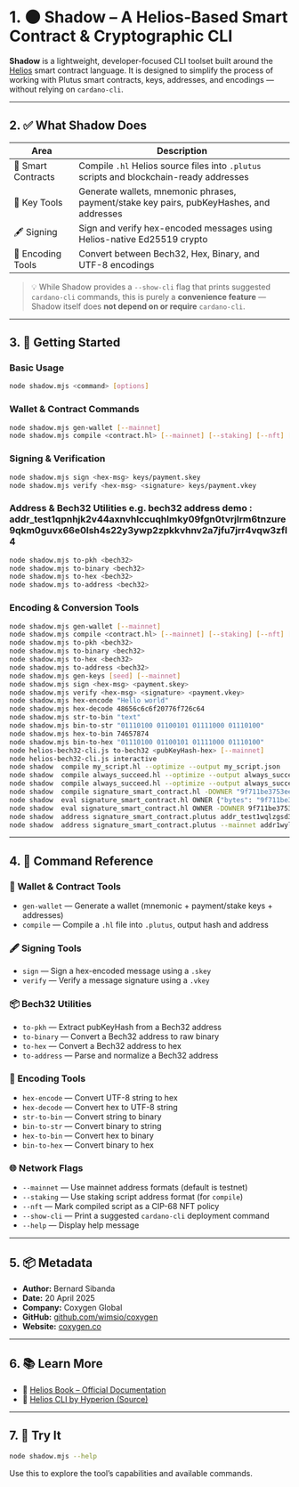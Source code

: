 # 1. 🌑 Shadow – A Helios-Based Smart Contract & Cryptographic CLI

**Shadow** is a lightweight, developer-focused CLI toolset built around the [Helios](https://github.com/Hyperion-BT/Helios) smart contract language. It is designed to simplify the process of working with Plutus smart contracts, keys, addresses, and encodings — without relying on `cardano-cli`.

---

## 2. ✅ What Shadow Does

| Area               | Description                                                                 |
|--------------------|-----------------------------------------------------------------------------|
| 🧠 Smart Contracts | Compile `.hl` Helios source files into `.plutus` scripts and blockchain-ready addresses |
| 🔐 Key Tools       | Generate wallets, mnemonic phrases, payment/stake key pairs, pubKeyHashes, and addresses |
| 🖋 Signing         | Sign and verify hex-encoded messages using Helios-native Ed25519 crypto      |
| 🧮 Encoding Tools  | Convert between Bech32, Hex, Binary, and UTF-8 encodings                    |

> 💡 While Shadow provides a `--show-cli` flag that prints suggested `cardano-cli` commands, this is purely a **convenience feature** — Shadow itself does **not depend on or require** `cardano-cli`.

---

## 3. 🚀 Getting Started

### Basic Usage

```bash
node shadow.mjs <command> [options]
```

### Wallet & Contract Commands

```bash
node shadow.mjs gen-wallet [--mainnet]
node shadow.mjs compile <contract.hl> [--mainnet] [--staking] [--nft] [--show-cli]
```

### Signing & Verification

```bash
node shadow.mjs sign <hex-msg> keys/payment.skey
node shadow.mjs verify <hex-msg> <signature> keys/payment.vkey
```

### Address & Bech32 Utilities e.g. bech32 address demo : addr_test1qpnhjk2v44axnvhlccuqhlmky09fgn0tvrjlrm6tnzure9qkm0guvx66e0lsh4s22y3ywp2zpkkvhnv2a7jfu7jrr4vqw3zfl4

```bash
node shadow.mjs to-pkh <bech32>
node shadow.mjs to-binary <bech32>
node shadow.mjs to-hex <bech32>
node shadow.mjs to-address <bech32>
```

### Encoding & Conversion Tools

```bash
node shadow.mjs gen-wallet [--mainnet]
node shadow.mjs compile <contract.hl> [--mainnet] [--staking] [--nft] [--show-cli]
node shadow.mjs to-pkh <bech32>
node shadow.mjs to-binary <bech32>
node shadow.mjs to-hex <bech32>
node shadow.mjs to-address <bech32>
node shadow.mjs gen-keys [seed] [--mainnet]
node shadow.mjs sign <hex-msg> <payment.skey>
node shadow.mjs verify <hex-msg> <signature> <payment.vkey>
node shadow.mjs hex-encode "Hello world"
node shadow.mjs hex-decode 48656c6c6f20776f726c64
node shadow.mjs str-to-bin "text"
node shadow.mjs bin-to-str "01110100 01100101 01111000 01110100"
node shadow.mjs hex-to-bin 74657874
node shadow.mjs bin-to-hex "01110100 01100101 01111000 01110100" 
node helios-bech32-cli.js to-bech32 <pubKeyHash-hex> [--mainnet]
node helios-bech32-cli.js interactive
node shadow  compile my_script.hl --optimize --output my_script.json
node shadow  compile always_succeed.hl --optimize --output always_succeed.json
node shadow  compile always_succeed.hl --optimize --output always_succeed.plutus
node shadow  compile signature_smart_contract.hl -DOWNER "9f711be3753ee805982a020ffe3c904c496db4e13ee064e66fd7469d" -O --output signature_smart_contract.plutus
node shadow  eval signature_smart_contract.hl OWNER {"bytes": "9f711be3753ee805982a020ffe3c904c496db4e13ee064e66fd7469d"}
node shadow  eval signature_smart_contract.hl OWNER -DOWNER 9f711be3753ee805982a020ffe3c904c496db4e13ee064e66fd7469d {"bytes": "9f711be3753ee805982a020ffe3c904c496db4e13ee064e66fd7469d"}
node shadow  address signature_smart_contract.plutus addr_test1wqlzgsd368uxyjv5z8uwvg8t5cwuhf69zuydkykc7g90qag660hq7
node shadow  address signature_smart_contract.plutus --mainnet addr1wylzgsd368uxyjv5z8uwvg8t5cwuhf69zuydkykc7g90qagpjmt0m

```

---

## 4. 🧾 Command Reference

### 🔑 Wallet & Contract Tools
- `gen-wallet` — Generate a wallet (mnemonic + payment/stake keys + addresses)
- `compile` — Compile a `.hl` file into `.plutus`, output hash and address

### 🖋 Signing Tools
- `sign` — Sign a hex-encoded message using a `.skey`
- `verify` — Verify a message signature using a `.vkey`

### 📦 Bech32 Utilities
- `to-pkh` — Extract pubKeyHash from a Bech32 address
- `to-binary` — Convert a Bech32 address to raw binary
- `to-hex` — Convert a Bech32 address to hex
- `to-address` — Parse and normalize a Bech32 address

### 🧮 Encoding Tools
- `hex-encode` — Convert UTF-8 string to hex
- `hex-decode` — Convert hex to UTF-8 string
- `str-to-bin` — Convert string to binary
- `bin-to-str` — Convert binary to string
- `hex-to-bin` — Convert hex to binary
- `bin-to-hex` — Convert binary to hex

### 🌐 Network Flags
- `--mainnet` — Use mainnet address formats (default is testnet)
- `--staking` — Use staking script address format (for `compile`)
- `--nft` — Mark compiled script as a CIP-68 NFT policy
- `--show-cli` — Print a suggested `cardano-cli` deployment command
- `--help` — Display help message

---

## 5. 📦 Metadata

- **Author:** Bernard Sibanda  
- **Date:** 20 April 2025  
- **Company:** Coxygen Global  
- **GitHub:** [github.com/wimsio/coxygen](https://github.com/wimsio/coxygen)  
- **Website:** [coxygen.co](https://coxygen.co)  

---

## 6. 📚 Learn More

- 📖 [Helios Book – Official Documentation](https://www.hyperion-bt.org/helios-book/intro.html)  
- 🔗 [Helios CLI by Hyperion (Source)](https://github.com/Hyperion-BT/helios-cli/tree/main)

---

## 7. 🧪 Try It

```bash
node shadow.mjs --help
```

Use this to explore the tool’s capabilities and available commands.